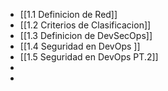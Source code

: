 - [[1.1 Definicion de Red]]
- [[1.2 Criterios de Clasificacion]]
- [[1.3 Definicion de DevSecOps]]
- [[1.4 Seguridad en DevOps ]]
- [[1.5 Seguridad en DevOps PT.2]]
-
-